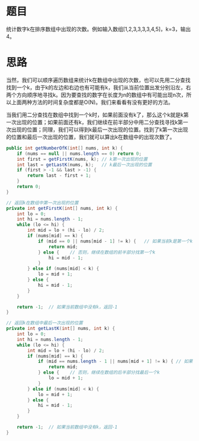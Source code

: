 # 题目

统计数字k在排序数组中出现的次数。例如输入数组[1,2,3,3,3,3,4,5]，k=3，输出4。

# 思路

当然，我们可以顺序遍历数组来统计k在数组中出现的次数，也可以先用二分查找找到一个k，由于k的左边和右边也有可能有k，我们从当前位置出发分别沿左，右两个方向顺序地寻找k。因为要查找的数字在长度为n的数组中有可能出现n次，所以上面两种方法的时间复杂度都是O(N)。我们来看看有没有更好的方法。

当我们用二分查找在数组中找到一个k时，如果前面没有k了，那么这个k就是k第一次出现的位置；如果前面还有k，我们继续在前半部分中用二分查找寻找k第一次出现的位置；同理，我们可以得到k最后一次出现的位置。找到了k第一次出现的位置和最后一次出现的位置，我们就可以算出k在数组中的出现次数了。

```java
public int getNumberOfK(int[] nums, int k) {
    if (nums == null || nums.length == 0) return 0;
    int first = getFirstK(nums, k);	// k第一次出现的位置
    int last = getLastK(nums, k);	// k最后一次出现的位置
    if (first > -1 && last > -1) {
        return last - first + 1;
    }
    return 0;
}

// 返回k在数组中第一次出现的位置
private int getFirstK(int[] nums, int k) {
    int lo = 0;
    int hi = nums.length - 1;
    while (lo <= hi) {
        int mid = lo + (hi - lo) / 2;
        if (nums[mid] == k) {
            if (mid == 0 || nums[mid - 1] != k) {	// 如果当前k是第一个k
                return mid;
            } else {	// 否则，继续在数组的前半部分找第一个k
                hi = mid - 1;
            }
        } else if (nums[mid] < k) {
            lo = mid + 1;
        } else {
            hi = mid - 1;
        }
    }

    return -1;	// 如果当前数组中没有k，返回-1
}

// 返回k在数组中最后一次出现的位置
private int getLastK(int[] nums, int k) {
    int lo = 0;
    int hi = nums.length - 1;
    while (lo <= hi) {
        int mid = lo + (hi - lo) / 2;
        if (nums[mid] == k) {
            if (mid == nums.length - 1 || nums[mid + 1] != k) {	// 如果当前k是最后一个k
                return mid;
            } else {	// 否则，继续在数组的后半部分找最后一个k
                lo = mid + 1;
            }
        } else if (nums[mid] < k) {
            lo = mid + 1;
        } else {
            hi = mid - 1;
        }
    }

    return -1;	// 如果当前数组中没有k，返回-1
}
```

